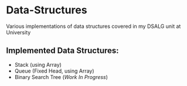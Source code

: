 # Data-Structures
Various implementations of data structures covered in my DSALG unit at University

## Implemented Data Structures:
- Stack (using Array)
- Queue (Fixed Head, using Array)
- Binary Search Tree (*Work In Progress*)
